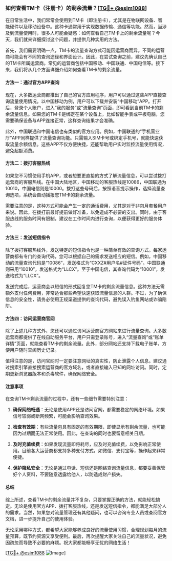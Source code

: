 ### 如何查看TM卡（注册卡）的剩余流量？[[TG💪+ @esim1088](https://t.me/s/esim1088)]

在日常生活中，我们常常会使用到TM卡（即注册卡），尤其是在物联网设备、智能硬件以及移动设备中。这种卡通常用于实现数据传输、通信等功能。然而，当涉及到流量使用时，很多人可能会疑惑：如何查看自己TM卡上的剩余流量呢？今天，我们就来详细探讨这个问题，并提供几种实用的方法。

首先，我们需要明确一点，TM卡的流量查询方式可能因运营商而异。不同的运营商可能会有不同的查询途径和界面设计。因此，在尝试查询之前，建议先确认自己的TM卡所属运营商。常见的运营商包括中国移动、中国联通、中国电信等。接下来，我们将从几个方面详细介绍如何查看TM卡的剩余流量。

#### 方法一：通过官方APP查询

现在，大多数运营商都推出了自己的官方应用程序，用户可以通过这些APP直接查询流量使用情况。以中国移动为例，用户可以下载并安装“中国移动”APP。打开后，登录个人账户，进入“我的服务”或“流量查询”页面，即可看到当前TM卡的剩余流量信息。如果您的TM卡是绑定在某个设备上，比如智能手表或平板电脑，您需要确保设备与APP连接正常，这样查询结果才会准确。

此外，中国联通和中国电信也有类似的官方应用。例如，中国联通的“手机营业厅”APP同样提供了流量查询功能。只需输入SIM卡号或绑定手机号，就能快速获取流量余额信息。这些APP不仅方便快捷，还能帮助用户实时监控流量使用情况，避免超额消费。

#### 方法二：拨打客服热线

如果您不习惯使用手机APP，或者想要更直接的方式了解流量信息，可以尝试拨打运营商的客服热线。在中国大陆地区，中国移动的客服热线是10086，中国联通为10010，中国电信则是10000。拨打这些号码后，按照语音提示操作，选择流量查询选项，系统会自动播报您TM卡的剩余流量。

需要注意的是，这种方式可能会产生一定的通话费用，尤其是对于非包月套餐用户来说。因此，在拨打前最好提前做好准备，以免造成不必要的支出。同时，由于客服热线的服务时间有限制，建议在工作时间内进行查询，以便获得更好的服务体验。

#### 方法三：发送短信指令

除了拨打客服热线外，发送特定的短信指令也是一种简单有效的查询方式。每家运营商都有专门的查询代码，您可以根据自己的需求发送相应的短信。例如，中国移动的流量查询代码是“10086”，发送格式为“CXXZ#用户名#证件号码”。中国联通则采用“10010”，发送格式为“LLCX”。至于中国电信，其查询代码为“10001”，发送格式为“LLCX”。

发送完成后，运营商会以短信的形式回复您TM卡的剩余流量信息。这种方法无需额外支付任何费用，非常适合那些希望快速获取流量信息的人群。不过，为了确保信息的安全性，请务必使用正规渠道提供的查询代码，避免误入钓鱼网站或诈骗陷阱。

#### 方法四：访问运营商官网

除了上述几种方式外，您还可以通过访问运营商官方网站来进行流量查询。大多数运营商都提供了在线自助服务平台，用户只需登录账号，进入“流量查询”或“账单详情”页面，就能查看TM卡的剩余流量。此外，部分网站还支持下载电子账单，方便用户随时查阅历史记录。

值得注意的是，访问官网时一定要注意网址的真实性，防止泄露个人信息。建议通过搜索引擎直接搜索运营商的官方域名，或者直接输入已知的网址访问。同时，定期更新浏览器版本和杀毒软件，确保网络安全。

#### 注意事项

在查询TM卡剩余流量的过程中，还有一些细节需要特别注意：

1. **确保网络畅通**：无论是使用APP还是访问官网，都需要稳定的网络环境。如果信号较弱或断网频繁，可能会影响查询效果。
   
2. **检查有效期**：有些流量包具有固定的有效期限，即使显示有剩余流量，也可能因为过期而无法正常使用。因此，在查询的同时也要留意相关日期。

3. **及时充值续费**：如果发现流量即将耗尽，应及时充值续费，以免影响正常使用。目前各大运营商都支持多种支付方式，如微信、支付宝等，操作起来非常便捷。

4. **保护隐私安全**：无论是通过电话、短信还是网络查询流量信息，都要妥善保管好个人资料，不要随意透露给他人，以防造成财产损失。

#### 总结

综上所述，查看TM卡的剩余流量并不复杂，只要掌握正确的方法，就能轻松搞定。无论是使用官方APP、拨打客服热线，还是发送短信指令，都能满足大部分人的需求。当然，如果您对流量管理还有其他疑问，也可以咨询专业人员或查阅官方文档，进一步提升自己的使用体验。

无论采用哪种方式，都希望大家能够养成良好的流量使用习惯，合理规划每月的流量预算，既节约资源又享受便利。最后，再次提醒大家关注自己的流量状况，避免因疏忽而导致不必要的麻烦。祝大家都能畅享无忧的网络生活！

[[TG💪+ @esim1088](https://t.me/s/esim1088) ![Image](https://i.postimg.cc/4NQfJmqS/Snipaste-2025-05-13-00-14-12.png)]